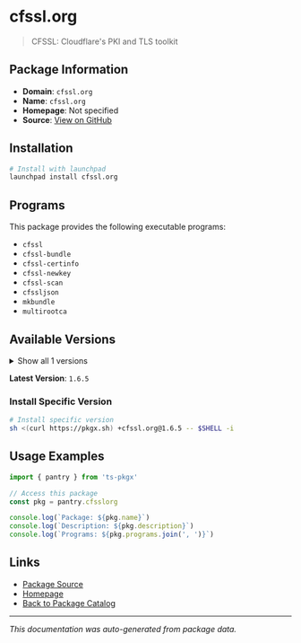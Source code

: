 # cfssl.org

> CFSSL: Cloudflare's PKI and TLS toolkit

## Package Information

- **Domain**: `cfssl.org`
- **Name**: `cfssl.org`
- **Homepage**: Not specified
- **Source**: [View on GitHub](https://github.com/pkgxdev/pantry/tree/main/projects/cfssl.org/package.yml)

## Installation

```bash
# Install with launchpad
launchpad install cfssl.org
```

## Programs

This package provides the following executable programs:

- `cfssl`
- `cfssl-bundle`
- `cfssl-certinfo`
- `cfssl-newkey`
- `cfssl-scan`
- `cfssljson`
- `mkbundle`
- `multirootca`

## Available Versions

<details>
<summary>Show all 1 versions</summary>

- `1.6.5`

</details>

**Latest Version**: `1.6.5`

### Install Specific Version

```bash
# Install specific version
sh <(curl https://pkgx.sh) +cfssl.org@1.6.5 -- $SHELL -i
```

## Usage Examples

```typescript
import { pantry } from 'ts-pkgx'

// Access this package
const pkg = pantry.cfsslorg

console.log(`Package: ${pkg.name}`)
console.log(`Description: ${pkg.description}`)
console.log(`Programs: ${pkg.programs.join(', ')}`)
```

## Links

- [Package Source](https://github.com/pkgxdev/pantry/tree/main/projects/cfssl.org/package.yml)
- [Homepage](#)
- [Back to Package Catalog](../../package-catalog.md)

---

*This documentation was auto-generated from package data.*
